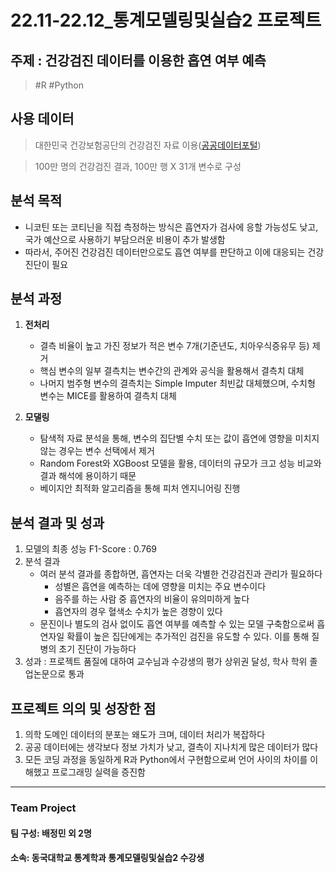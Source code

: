 # 22.11-22.12_통계모델링및실습2 프로젝트

## 주제 : 건강검진 데이터를 이용한 흡연 여부 예측
>#R #Python

## **사용 데이터**
>대한민국 건강보험공단의 건강검진 자료 이용([공공데이터포털](https://www.data.go.kr/data/15007122/fileData.do))

>100만 명의 건강검진 결과, 100만 행 X 31개 변수로 구성


## **분석 목적**
- 니코틴 또는 코티닌을 직접 측정하는 방식은 흡연자가 검사에 응할 가능성도 낮고, 국가 예산으로 사용하기 부담으러운 비용이 추가 발생함
- 따라서, 주어진 건강검진 데이터만으로도 흡연 여부를 판단하고 이에 대응되는 건강 진단이 필요 


## **분석 과정**
1. **전처리**
    - 결측 비율이 높고 가진 정보가 적은 변수 7개(기준년도, 치아우식증유무 등) 제거
    - 핵심 변수의 일부 결측치는 변수간의 관계와 공식을 활용해서 결측치 대체
    - 나머지 범주형 변수의 결측치는 Simple Imputer 최빈값 대체했으며, 수치형 변수는 MICE를 활용하여 결측치 대체

2. **모댈링**
    - 탐색적 자료 분석을 통해, 변수의 집단별 수치 또는 값이 흡연에 영향을 미치지 않는 경우는 변수 선택에서 제거
    - Random Forest와 XGBoost 모델을 활용, 데이터의 규모가 크고 성능 비교와 결과 해석에 용이하기 때문
    - 베이지안 최적화 알고리즘을 통해 피처 엔지니어링 진행


## **분석 결과 및 성과**
1. 모델의 최종 성능 F1-Score : 0.769
2. 분석 결과
    - 여러 분석 결과를 종합하면, 흡연자는 더욱 각별한 건강검진과 관리가 필요하다
        - 성별은 흡연을 예측하는 데에 영향을 미치는 주요 변수이다
        - 음주를 하는 사람 중 흡연자의 비율이 유의미하게 높다
        - 흡연자의 경우 혈색소 수치가 높은 경향이 있다
     - 문진이나 별도의 검사 없이도 흡연 여부를 예측할 수 있는 모델 구축함으로써 흡연자일 확률이 높은 집단에게는 추가적인 검진을 유도할 수 있다. 이를 통해 질병의 초기 진단이 가능하다 
4. 성과 : 프로젝트 품질에 대하여 교수님과 수강생의 평가 상위권 달성, 학사 학위 졸업논문으로 통과


## **프로젝트 의의 및 성장한 점**
1. 의학 도메인 데이터의 분포는 왜도가 크며, 데이터 처리가 복잡하다
2. 공공 데이터에는 생각보다 정보 가치가 낮고, 결측이 지나치게 많은 데이터가 많다
3. 모든 코딩 과정을 동일하게 R과 Python에서 구현함으로써 언어 사이의 차이를 이해했고 프로그래밍 실력을 증진함


***
### Team Project
#### 팀 구성: 배정민 외 2명
#### 소속: 동국대학교 통계학과 통계모델링및실습2 수강생

